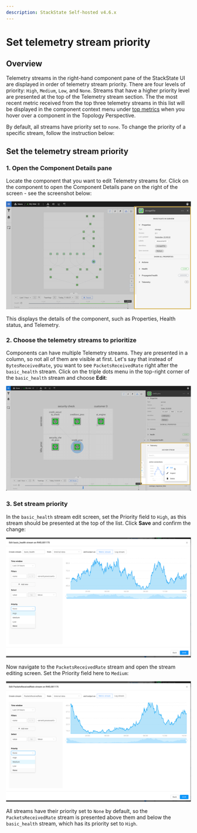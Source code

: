 ```yaml
---
description: StackState Self-hosted v4.6.x
---
```


# Set telemetry stream priority

## Overview

Telemetry streams in the right-hand component pane of the StackState UI are displayed in order of telemetry stream priority. There are four levels of priority: `High`, `Medium`, `Low`, and `None`. Streams that have a higher priority level are presented at the top of the Telemetry stream section. The the most recent metric received from the top three telemetry streams in this list will be displayed in the component context menu under [top metrics](/use/metrics-and-events/top-metrics.md) when you hover over a component in the Topology Perspective.

By default, all streams have priority set to `none`. To change the priority of a specific stream, follow the instruction below:

## Set the telemetry stream priority

### 1. Open the Component Details pane

Locate the component that you want to edit Telemetry streams for. Click on the component to open the Component Details pane on the right of the screen - see the screenshot below:

![Component Details](../../.gitbook/assets/v46_component_details.png)

This displays the details of the component, such as Properties, Health status, and Telemetry.

### 2. Choose the telemetry streams to prioritize

Components can have multiple Telemetry streams. They are presented in a column, so not all of them are visible at first. Let's say that instead of `BytesReceivedRate`, you want to see `PacketsReceivedRate` right after the `basic_health` stream. Click on the triple dots menu in the top-right corner of the `basic_health` stream and choose **Edit**:

![Edit telemetry stream](../../.gitbook/assets/v46_telstream_edit.png)

### 3. Set stream priority

In the `basic_health` stream edit screen, set the Priority field to `High`, as this stream should be presented at the top of the list. Click **Save** and confirm the change:

![Edit basic\_health](../../.gitbook/assets/v46_edit_basic_health.png)

Now navigate to the `PacketsReceivedRate` stream and open the stream editing screen. Set the Priority field here to `Medium`:

![Edit packetsReceiveRate](../../.gitbook/assets/v46_edit_medium.png)

All streams have their priority set to `None` by default, so the `PacketsReceivedRate` stream is presented above them and below the `basic_health` stream, which has its priority set to `High`.

